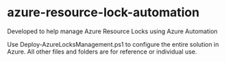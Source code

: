 # azure-resource-lock-automation
Developed to help manage Azure Resource Locks using Azure Automation

Use Deploy-AzureLocksManagement.ps1 to configure the entire solution in Azure.
All other files and folders are for reference or individual use.
